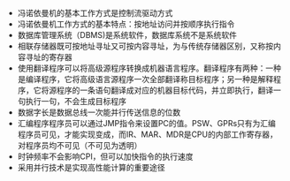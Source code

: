 - 冯诺依曼机的基本工作方式是控制流驱动方式
- 冯诺依曼机工作方式的基本特点：按地址访问并按顺序执行指令
- 数据库管理系统（DBMS)是系统软件，数据库系统不是系统软件
- 相联存储器既可按地址寻址又可按内容寻址，为与传统存储器区别，又称按内容寻址的寄存器
- 使用翻译程序可以将高级源程序转换成机器语言程序。翻译程序有两种：一种是编译程序，它将高级语言源程序一次全部翻译称目标程序；另一种是解释程序，它将源程序的一条语句翻译成对应的机器目标代码，并立即执行，翻译一句执行一句，不会生成目标程序
- 数据字长是数据总线一次能并行传送信息的位数
- 汇编程序程序员可以通过JMP指令来设置PC的值。PSW、GPRs只有为汇编程序员可见，才能实现变成，而IR、MAR、MDR是CPU的内部工作寄存器，对程序员均不可见（不可见为透明）
- 时钟频率不会影响CPI，但可以加快指令的执行速度
- 采用并行技术是实现高性能计算的重要途径